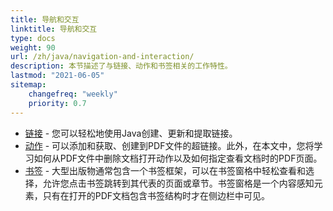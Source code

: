 ```yaml
---
title: 导航和交互 
linktitle: 导航和交互
type: docs
weight: 90
url: /zh/java/navigation-and-interaction/
description: 本节描述了与链接、动作和书签相关的工作特性。
lastmod: "2021-06-05"
sitemap:
    changefreq: "weekly"
    priority: 0.7
---
```


- [链接](/pdf/zh/java/links/) - 您可以轻松地使用Java创建、更新和提取链接。
- [动作](/pdf/zh/java/actions/) - 可以添加和获取、创建到PDF文件的超链接。此外，在本文中，您将学习如何从PDF文件中删除文档打开动作以及如何指定查看文档时的PDF页面。
- [书签](/pdf/zh/java/bookmarks/) - 大型出版物通常包含一个书签框架，可以在书签窗格中轻松查看和选择，允许您点击书签跳转到其代表的页面或章节。书签窗格是一个内容感知元素，只有在打开的PDF文档包含书签结构时才在侧边栏中可见。